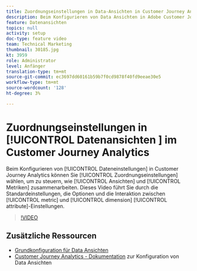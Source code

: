 ```yaml
---
title: Zuordnungseinstellungen in Data-Ansichten in Customer Journey Analytics
description: Beim Konfigurieren von Data Ansichten in Adobe Customer Journey Analytics können Sie Zuordnungseinstellungen wählen, um zu steuern, wie Dimensionen und Metriken zusammenarbeiten. Dieses Video führt Sie durch die Standardeinstellungen, die Optionen und die Interaktion der Metrik- und Dimensionszuordnungseinstellungen.
feature: Datenansichten
topics: null
activity: setup
doc-type: feature video
team: Technical Marketing
thumbnail: 30185.jpg
kt: 3959
role: Administrator
level: Anfänger
translation-type: tm+mt
source-git-commit: ec3697dd60161b59b7f0cd9878f40fd9eeae30e5
workflow-type: tm+mt
source-wordcount: '128'
ht-degree: 3%

---
```



#  Zuordnungseinstellungen in  [!UICONTROL Datenansichten ] im Customer Journey Analytics

Beim Konfigurieren von [!UICONTROL Dateneinstellungen] in Customer Journey Analytics können Sie [!UICONTROL Zuordnungseinstellungen] wählen, um zu steuern, wie [!UICONTROL Ansichten] und [!UICONTROL Metriken] zusammenarbeiten. Dieses Video führt Sie durch die Standardeinstellungen, die Optionen und die Interaktion zwischen [!UICONTROL metric] und [!UICONTROL dimension] [!UICONTROL attribute]-Einstellungen.

>[!VIDEO](https://video.tv.adobe.com/v/30185/?quality=12&enable10seconds=on&speedcontrol=on)

## Zusätzliche Ressourcen

* [Grundkonfiguration für Data Ansichten](basic-configuration-for-data-views.md)
* [Customer Journey Analytics - Dokumentation](https://docs.adobe.com/content/help/en/analytics-platform/using/cja-dataviews/configure-dataviews.html) zur Konfiguration von Data Ansichten
